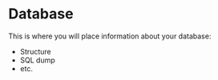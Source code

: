 # Database

This is where you will place information about your database:
- Structure
- SQL dump
- etc.
